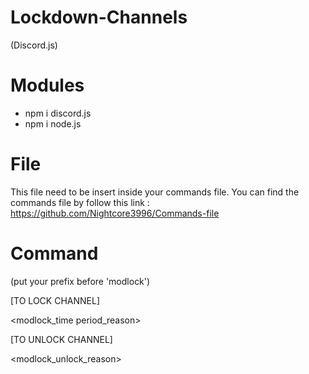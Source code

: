 # Lockdown-Channels
(Discord.js)

# Modules

- npm i discord.js
- npm i node.js

# File

This file need to be insert inside your commands file.
You can find the commands file by follow this link : https://github.com/Nightcore3996/Commands-file 

# Command 

(put your prefix before 'modlock')

[TO LOCK CHANNEL]

<modlock_time period_reason>

[TO UNLOCK CHANNEL]

<modlock_unlock_reason>
